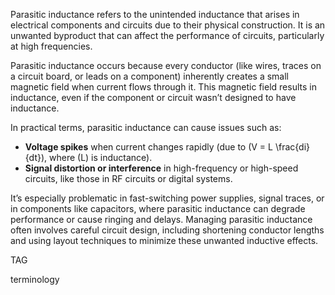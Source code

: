 Parasitic inductance refers to the unintended inductance that arises in electrical components and circuits due to their physical construction. It is an unwanted byproduct that can affect the performance of circuits, particularly at high frequencies.

Parasitic inductance occurs because every conductor (like wires, traces on a circuit board, or leads on a component) inherently creates a small magnetic field when current flows through it. This magnetic field results in inductance, even if the component or circuit wasn’t designed to have inductance.

In practical terms, parasitic inductance can cause issues such as:
- **Voltage spikes** when current changes rapidly (due to \(V = L \frac{di}{dt}\), where \(L\) is inductance).
- **Signal distortion or interference** in high-frequency or high-speed circuits, like those in RF circuits or digital systems.

It’s especially problematic in fast-switching power supplies, signal traces, or in components like capacitors, where parasitic inductance can degrade performance or cause ringing and delays. Managing parasitic inductance often involves careful circuit design, including shortening conductor lengths and using layout techniques to minimize these unwanted inductive effects.

TAG

terminology
